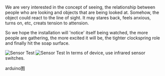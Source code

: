 We are very interested in the concept of seeing, the relationship between people who are looking and objects that are being looked at. Somehow, the object could react to the line of sight. It may stares back, feels anxious, turns on, etc, creats tension to attension.

So we hope the installation will 'notice' itself being watched, the more people are gathering, the more excited it will be, the tighter clockspring role and finally hit the soap surface.


![Sensor Test](../project_images/arduino_test1.JPG?raw=true "Sensor Test")
![Sensor Test](../project_images/arduino_test1.JPG?raw=true "Sensor Test")
In terms of device, use infrared sensor switches.


arduino图

